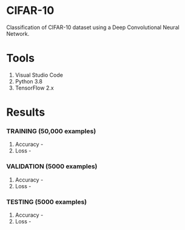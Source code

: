 # CIFAR-10

Classification of CIFAR-10 dataset using a Deep Convolutional Neural Network.

# Tools
1. Visual Studio Code
2. Python 3.8
3. TensorFlow 2.x

# Results

### TRAINING (50,000 examples)

1. Accuracy - 
2. Loss - 

### VALIDATION (5000 examples)

1. Accuracy - 
2. Loss -  

### TESTING (5000 examples)

1. Accuracy - 
2. Loss - 
